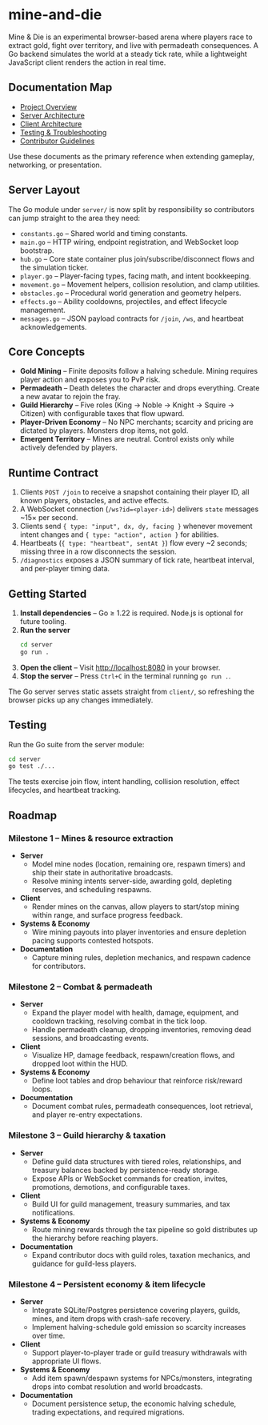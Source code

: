 # mine-and-die

Mine & Die is an experimental browser-based arena where players race to extract gold, fight over territory, and live with permadeath consequences. A Go backend simulates the world at a steady tick rate, while a lightweight JavaScript client renders the action in real time.

## Documentation Map
- [Project Overview](docs/README.md)
- [Server Architecture](docs/server.md)
- [Client Architecture](docs/client.md)
- [Testing & Troubleshooting](docs/testing.md)
- [Contributor Guidelines](AGENTS.md)

Use these documents as the primary reference when extending gameplay, networking, or presentation.

## Server Layout
The Go module under `server/` is now split by responsibility so contributors can jump straight to the area they need:

- `constants.go` – Shared world and timing constants.
- `main.go` – HTTP wiring, endpoint registration, and WebSocket loop bootstrap.
- `hub.go` – Core state container plus join/subscribe/disconnect flows and the simulation ticker.
- `player.go` – Player-facing types, facing math, and intent bookkeeping.
- `movement.go` – Movement helpers, collision resolution, and clamp utilities.
- `obstacles.go` – Procedural world generation and geometry helpers.
- `effects.go` – Ability cooldowns, projectiles, and effect lifecycle management.
- `messages.go` – JSON payload contracts for `/join`, `/ws`, and heartbeat acknowledgements.

## Core Concepts
- **Gold Mining** – Finite deposits follow a halving schedule. Mining requires player action and exposes you to PvP risk.
- **Permadeath** – Death deletes the character and drops everything. Create a new avatar to rejoin the fray.
- **Guild Hierarchy** – Five roles (King → Noble → Knight → Squire → Citizen) with configurable taxes that flow upward.
- **Player-Driven Economy** – No NPC merchants; scarcity and pricing are dictated by players. Monsters drop items, not gold.
- **Emergent Territory** – Mines are neutral. Control exists only while actively defended by players.

## Runtime Contract
1. Clients `POST /join` to receive a snapshot containing their player ID, all known players, obstacles, and active effects.
2. A WebSocket connection (`/ws?id=<player-id>`) delivers `state` messages ~15× per second.
3. Clients send `{ type: "input", dx, dy, facing }` whenever movement intent changes and `{ type: "action", action }` for abilities.
4. Heartbeats (`{ type: "heartbeat", sentAt }`) flow every ~2 seconds; missing three in a row disconnects the session.
5. `/diagnostics` exposes a JSON summary of tick rate, heartbeat interval, and per-player timing data.

## Getting Started
1. **Install dependencies** – Go ≥ 1.22 is required. Node.js is optional for future tooling.
2. **Run the server**
   ```bash
   cd server
   go run .
   ```
3. **Open the client** – Visit [http://localhost:8080](http://localhost:8080) in your browser.
4. **Stop the server** – Press `Ctrl+C` in the terminal running `go run .`.

The Go server serves static assets straight from `client/`, so refreshing the browser picks up any changes immediately.

## Testing
Run the Go suite from the server module:
```bash
cd server
go test ./...
```
The tests exercise join flow, intent handling, collision resolution, effect lifecycles, and heartbeat tracking.

## Roadmap
### Milestone 1 – Mines & resource extraction
- **Server**
  - Model mine nodes (location, remaining ore, respawn timers) and ship their state in authoritative broadcasts.
  - Resolve mining intents server-side, awarding gold, depleting reserves, and scheduling respawns.
- **Client**
  - Render mines on the canvas, allow players to start/stop mining within range, and surface progress feedback.
- **Systems & Economy**
  - Wire mining payouts into player inventories and ensure depletion pacing supports contested hotspots.
- **Documentation**
  - Capture mining rules, depletion mechanics, and respawn cadence for contributors.

### Milestone 2 – Combat & permadeath
- **Server**
  - Expand the player model with health, damage, equipment, and cooldown tracking, resolving combat in the tick loop.
  - Handle permadeath cleanup, dropping inventories, removing dead sessions, and broadcasting events.
- **Client**
  - Visualize HP, damage feedback, respawn/creation flows, and dropped loot within the HUD.
- **Systems & Economy**
  - Define loot tables and drop behaviour that reinforce risk/reward loops.
- **Documentation**
  - Document combat rules, permadeath consequences, loot retrieval, and player re-entry expectations.

### Milestone 3 – Guild hierarchy & taxation
- **Server**
  - Define guild data structures with tiered roles, relationships, and treasury balances backed by persistence-ready storage.
  - Expose APIs or WebSocket commands for creation, invites, promotions, demotions, and configurable taxes.
- **Client**
  - Build UI for guild management, treasury summaries, and tax notifications.
- **Systems & Economy**
  - Route mining rewards through the tax pipeline so gold distributes up the hierarchy before reaching players.
- **Documentation**
  - Expand contributor docs with guild roles, taxation mechanics, and guidance for guild-less players.

### Milestone 4 – Persistent economy & item lifecycle
- **Server**
  - Integrate SQLite/Postgres persistence covering players, guilds, mines, and item drops with crash-safe recovery.
  - Implement halving-schedule gold emission so scarcity increases over time.
- **Client**
  - Support player-to-player trade or guild treasury withdrawals with appropriate UI flows.
- **Systems & Economy**
  - Add item spawn/despawn systems for NPCs/monsters, integrating drops into combat resolution and world broadcasts.
- **Documentation**
  - Document persistence setup, the economic halving schedule, trading expectations, and required migrations.
